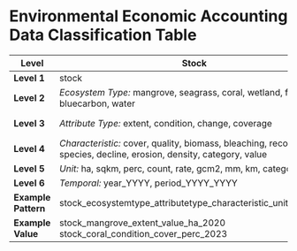 # Environmental Economic Accounting Data Classification Table

| Level | Stock | Service/Flow | Economic | Livelihood | Reporting | Spatial | Dependency | Assets |
|-------|-------|-------------|----------|------------|-----------|---------|------------|--------|
| **Level 1** | stock | service | econ | livelihood | reporting | spatial | dependency | assets |
| **Level 2** | *Ecosystem Type:* mangrove, seagrass, coral, wetland, forest, bluecarbon, water | *Service Type:* protection, provision, regulation, cultural, use, flow | *Economic Type:* gdp, employment, loss, revenue, vulnerable | *Livelihood Type:* households, employment, food, livelihoods | *Reporting Type:* management, stock, gbf, climate | *Spatial Type:* demographic | *Dependency Type:* employment, tourism | *Asset Type:* natural, value, econ |
| **Level 3** | *Attribute Type:* extent, condition, change, coverage | *Subject:* coastline, shoreline, buildings, infrastructure, wave | *Sector:* tourism, fisheries, construction, manufacturing, total, nature | *Subject:* ocean, tourism, fish, protein, fishers | *Subject:* mpa, protected, recovery, target | *Region:* [region placeholder] | *Subject:* nature, reef | *Subject:* change, value, decline |
| **Level 4** | *Characteristic:* cover, quality, biomass, bleaching, recovery, species, decline, erosion, density, category, value | *Measurement Type:* coverage, km, count, value, reduction, savings | *Measurement Type:* value, share, growth, revenuefluc | *Measurement Type:* share, jobs, consumption, registered | *Measurement Type:* effective, count, progress | *Measurement Type:* population, area | *Measurement Type:* perc | *Measurement Type:* perc, currency, stock |
| **Level 5** | *Unit:* ha, sqkm, perc, count, rate, gcm2, mm, km, category | *Unit:* perc, mvr, amount | *Unit:* currency, perc | *Unit:* perc, count, kg | *Unit:* perc, count | *Unit:* count, sqkm | *Temporal:* year_YYYY, period_YYYY_YYYY | *Temporal:* year_YYYY, period_YYYY_YYYY |
| **Level 6** | *Temporal:* year_YYYY, period_YYYY_YYYY | *Temporal:* year_YYYY, period_YYYY_YYYY | *Temporal:* year_YYYY, period_YYYY_YYYY | *Temporal:* year_YYYY, period_YYYY_YYYY | *Temporal:* year_YYYY, period_YYYY_YYYY | *Temporal:* year_YYYY, period_YYYY_YYYY | - | - |
| **Example Pattern** | stock_ecosystemtype_attributetype_characteristic_unit_temporal | service_servicetype_subject_measurementtype_unit_temporal | econ_economictype_sector_measurementtype_unit_temporal | livelihood_livelihoodtype_subject_measurementtype_unit_temporal | reporting_reportingtype_subject_measurementtype_unit_temporal | spatial_spatialtype_region_measurementtype_unit_temporal | dependency_dependencytype_subject_measurementtype_temporal | assets_assettype_subject_measurementtype_temporal |
| **Example Value** | stock_mangrove_extent_value_ha_2020<br>stock_coral_condition_cover_perc_2023 | service_protection_coastline_km_2023 | econ_gdp_tourism_value_2023 | livelihood_households_ocean_share_perc_2023 | reporting_management_mpa_effective_perc_2023 | spatial_demographic_region_population_count_2023 | dependency_employment_nature_perc_2023 | assets_natural_value_mvr_2023 |
